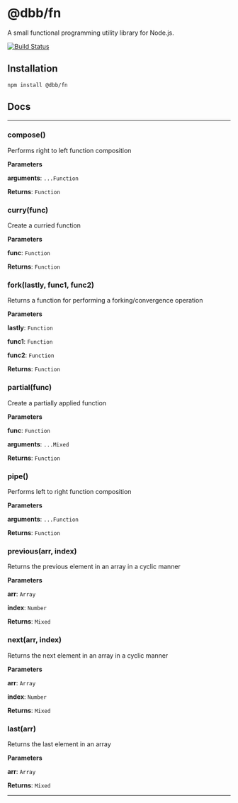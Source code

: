 # @dbb/fn
A small functional programming utility library for Node.js.

[![Build Status](https://travis-ci.org/DungBeetleBASH/fn.png)](https://travis-ci.org/DungBeetleBASH/fn)

## Installation

`npm install @dbb/fn`

## Docs

* * *

### compose() 

Performs right to left function composition

**Parameters**

**arguments**: `...Function`

**Returns**: `Function`


### curry(func) 

Create a curried function

**Parameters**

**func**: `Function`

**Returns**: `Function`


### fork(lastly, func1, func2) 

Returns a function for performing a forking/convergence operation

**Parameters**

**lastly**: `Function`

**func1**: `Function`

**func2**: `Function`

**Returns**: `Function`


### partial(func) 

Create a partially applied function

**Parameters**

**func**: `Function`

**arguments**: `...Mixed`

**Returns**: `Function`


### pipe() 

Performs left to right function composition

**Parameters**

**arguments**: `...Function`

**Returns**: `Function`


### previous(arr, index) 

Returns the previous element in an array in a cyclic manner

**Parameters**

**arr**: `Array`

**index**: `Number`

**Returns**: `Mixed`


### next(arr, index) 

Returns the next element in an array in a cyclic manner

**Parameters**

**arr**: `Array`

**index**: `Number`

**Returns**: `Mixed`


### last(arr) 

Returns the last element in an array

**Parameters**

**arr**: `Array`

**Returns**: `Mixed`



* * *






